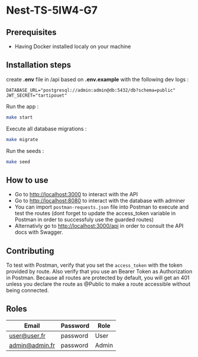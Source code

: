 # Nest-TS-5IW4-G7

## Prerequisites

- Having Docker installed localy on your machine

## Installation steps

create **.env** file in /api based on **.env.example** with the following dev logs :

```env
DATABASE_URL="postgresql://admin:admin@db:5432/db?schema=public"
JWT_SECRET="tartipouet"
```

Run the app :

```bash
make start
```

Execute all database migrations :

```bash
make migrate
```

Run the seeds :

```bash
make seed
```

## How to use

- Go to <http://localhost:3000> to interact with the API
- Go to <http://localhost:8080> to interact with the database with adminer
- You can import `postman-requests.json` file into Postman to execute and test the routes (dont forget to update the access_token variable in Postman in order to successfuly use the guarded routes)
- Alternativly go to <http://localhost:3000/api> in order to consult the API docs with Swagger.

## Contributing

To test with Postman, verify that you set the `access_token` with the token provided by </login> route.
Also verify that you use an Bearer Token as Authorization in Postman. Because all routes are protected by default, you will get an 401 unless you declare the route as @Public to make a route accessible without being connected.

## Roles

| Email          | Password | Role  |
| -------------- | -------- | ----- |
| user@user.fr   | password | User  |
| admin@admin.fr | password | Admin |
